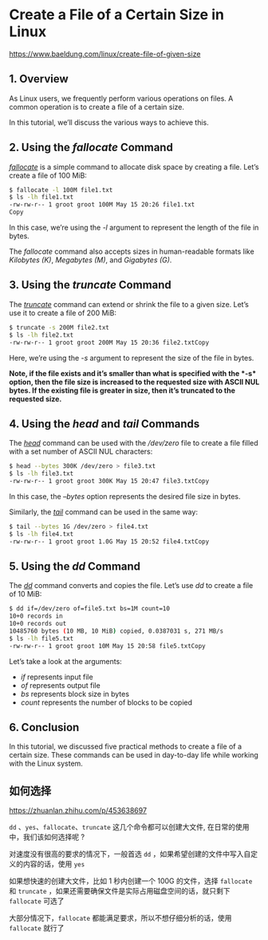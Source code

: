 # Create a File of a Certain Size in Linux

https://www.baeldung.com/linux/create-file-of-given-size

## 1. Overview

As Linux users, we frequently perform various operations on files. A common operation is to create a file of a certain size.

In this tutorial, we’ll discuss the various ways to achieve this.

## 2. Using the *fallocate* Command

[*fallocate*](https://man7.org/linux/man-pages/man1/fallocate.1.html) is a simple command to allocate disk space by creating a file. Let’s create a file of 100 MiB:

```bash
$ fallocate -l 100M file1.txt
$ ls -lh file1.txt 
-rw-rw-r-- 1 groot groot 100M May 15 20:26 file1.txt
Copy
```

In this case, we’re using the *-l* argument to represent the length of the file in bytes.

The *fallocate* command also accepts sizes in human-readable formats like *Kilobytes (K)*, *Megabytes (M)*, and *Gigabytes (G)*.

## 3. Using the *truncate* Command

The *[truncate](https://man7.org/linux/man-pages/man1/truncate.1.html)* command can extend or shrink the file to a given size. Let’s use it to create a file of 200 MiB:

```bash
$ truncate -s 200M file2.txt
$ ls -lh file2.txt
-rw-rw-r-- 1 groot groot 200M May 15 20:36 file2.txtCopy
```

Here, we’re using the *-s* argument to represent the size of the file in bytes.

**Note, if the file exists and it’s smaller than what is specified with the \*-s\* option, then the file size is increased to the requested size with ASCII NUL bytes. If the existing file is greater in size, then it’s truncated to the requested size.**

## 4. Using the *head* and *tail* Commands

The [*head*](https://www.baeldung.com/linux/head-tail-commands) command can be used with the */dev/zero* file to create a file filled with a set number of ASCII NUL characters:

```bash
$ head --bytes 300K /dev/zero > file3.txt
$ ls -lh file3.txt
-rw-rw-r-- 1 groot groot 300K May 15 20:47 file3.txtCopy
```

In this case, the *–bytes* option represents the desired file size in bytes.

Similarly, the [*tail*](https://www.baeldung.com/linux/head-tail-commands) command can be used in the same way:

```bash
$ tail --bytes 1G /dev/zero > file4.txt
$ ls -lh file4.txt
-rw-rw-r-- 1 groot groot 1.0G May 15 20:52 file4.txtCopy
```

## 5. Using the *dd* Command

The [*dd*](https://man7.org/linux/man-pages/man1/dd.1.html) command converts and copies the file. Let’s use *dd* to create a file of 10 MiB:

```bash
$ dd if=/dev/zero of=file5.txt bs=1M count=10
10+0 records in
10+0 records out
10485760 bytes (10 MB, 10 MiB) copied, 0.0387031 s, 271 MB/s
$ ls -lh file5.txt
-rw-rw-r-- 1 groot groot 10M May 15 20:58 file5.txtCopy
```

Let’s take a look at the arguments:

- *if* represents input file
- *of* represents output file
- *bs* represents block size in bytes
- *count* represents the number of blocks to be copied

## 6. Conclusion

In this tutorial, we discussed five practical methods to create a file of a certain size. These commands can be used in day-to-day life while working with the Linux system.

## 如何选择

https://zhuanlan.zhihu.com/p/453638697

`dd` 、`yes`、`fallocate`、`truncate` 这几个命令都可以创建大文件, 在日常的使用中，我们该如何选择呢 ?

对速度没有很高的要求的情况下，一般首选 `dd` ，如果希望创建的文件中写入自定义的内容的话，使用 `yes`

如果想快速的创建大文件，比如 1 秒内创建一个 100G 的文件，选择 `fallocate` 和 `truncate` ，如果还需要确保文件是实际占用磁盘空间的话，就只剩下 `fallocate` 可选了

大部分情况下，`fallocate` 都能满足要求，所以不想仔细分析的话，使用 `fallocate` 就行了